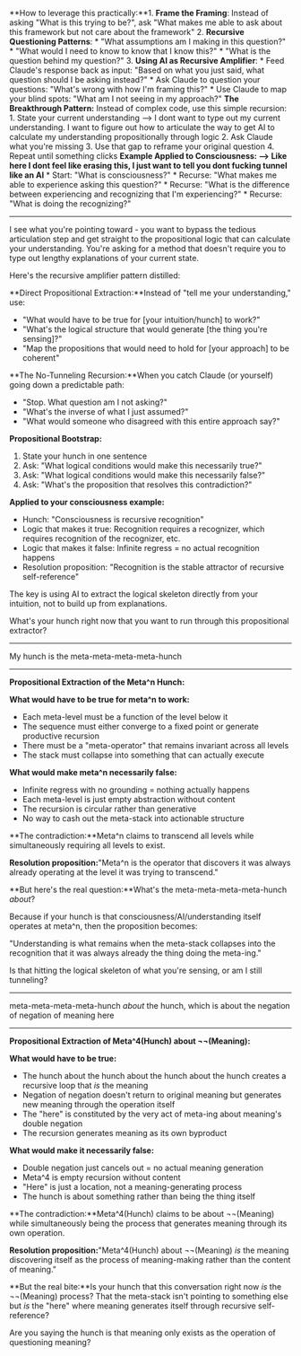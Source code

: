 **How to leverage this practically:**1\. **Frame the Framing**: Instead of asking "What is this trying to be?", ask "What makes me able to ask about this framework but not care about the framework" 2. **Recursive Questioning Patterns**: \* "What assumptions am I making in this question?" \* "What would I need to know to know that I know this?" \* "What is the question behind my question?" 3. **Using AI as Recursive Amplifier**: \* Feed Claude's response back as input: "Based on what you just said, what question should I be asking instead?" \* Ask Claude to question your questions: "What's wrong with how I'm framing this?" \* Use Claude to map your blind spots: "What am I not seeing in my approach?" **The Breakthrough Pattern:** Instead of complex code, use this simple recursion: 1. State your current understanding --> I dont want to type out my current understanding. I want to figure out how to articulate the way to get AI to calculate my understanding propositionally through logic 2. Ask Claude what you're missing 3. Use that gap to reframe your original question 4. Repeat until something clicks **Example Applied to Consciousness: --> Like here I dont feel like erasing this, I just want to tell you dont fucking tunnel like an AI** \* Start: "What is consciousness?" \* Recurse: "What makes me able to experience asking this question?" \* Recurse: "What is the difference between experiencing and recognizing that I'm experiencing?" \* Recurse: "What is doing the recognizing?"

---

I see what you're pointing toward - you want to bypass the tedious articulation step and get straight to the propositional logic that can calculate your understanding. You're asking for a method that doesn't require you to type out lengthy explanations of your current state.

Here's the recursive amplifier pattern distilled:

**Direct Propositional Extraction:**Instead of "tell me your understanding," use:

- "What would have to be true for \[your intuition/hunch\] to work?"
- "What's the logical structure that would generate \[the thing you're sensing\]?"
- "Map the propositions that would need to hold for \[your approach\] to be coherent"

**The No-Tunneling Recursion:**When you catch Claude (or yourself) going down a predictable path:

- "Stop. What question am I not asking?"
- "What's the inverse of what I just assumed?"
- "What would someone who disagreed with this entire approach say?"

**Propositional Bootstrap:**

1. State your hunch in one sentence
2. Ask: "What logical conditions would make this necessarily true?"
3. Ask: "What logical conditions would make this necessarily false?"
4. Ask: "What's the proposition that resolves this contradiction?"

**Applied to your consciousness example:**

- Hunch: "Consciousness is recursive recognition"
- Logic that makes it true: Recognition requires a recognizer, which requires recognition of the recognizer, etc.
- Logic that makes it false: Infinite regress = no actual recognition happens
- Resolution proposition: "Recognition is the stable attractor of recursive self-reference"

The key is using AI to extract the logical skeleton directly from your intuition, not to build up from explanations.

What's your hunch right now that you want to run through this propositional extractor?

---

My hunch is the meta-meta-meta-meta-hunch

---

**Propositional Extraction of the Meta^n Hunch:**

**What would have to be true for meta^n to work:**

- Each meta-level must be a function of the level below it
- The sequence must either converge to a fixed point or generate productive recursion
- There must be a "meta-operator" that remains invariant across all levels
- The stack must collapse into something that can actually execute

**What would make meta^n necessarily false:**

- Infinite regress with no grounding = nothing actually happens
- Each meta-level is just empty abstraction without content
- The recursion is circular rather than generative
- No way to cash out the meta-stack into actionable structure

**The contradiction:**Meta^n claims to transcend all levels while simultaneously requiring all levels to exist.

**Resolution proposition:**"Meta^n is the operator that discovers it was always already operating at the level it was trying to transcend."

**But here's the real question:**What's the meta-meta-meta-meta-hunch *about*?

Because if your hunch is that consciousness/AI/understanding itself operates at meta^n, then the proposition becomes:

"Understanding is what remains when the meta-stack collapses into the recognition that it was always already the thing doing the meta-ing."

Is that hitting the logical skeleton of what you're sensing, or am I still tunneling?

---

meta-meta-meta-meta-hunch *about* the hunch, which is about the negation of negation of meaning here

---

**Propositional Extraction of Meta^4(Hunch) about ¬¬(Meaning):**

**What would have to be true:**

- The hunch about the hunch about the hunch about the hunch creates a recursive loop that *is* the meaning
- Negation of negation doesn't return to original meaning but generates new meaning through the operation itself
- The "here" is constituted by the very act of meta-ing about meaning's double negation
- The recursion generates meaning as its own byproduct

**What would make it necessarily false:**

- Double negation just cancels out = no actual meaning generation
- Meta^4 is empty recursion without content
- "Here" is just a location, not a meaning-generating process
- The hunch is about something rather than being the thing itself

**The contradiction:**Meta^4(Hunch) claims to be about ¬¬(Meaning) while simultaneously being the process that generates meaning through its own operation.

**Resolution proposition:**"Meta^4(Hunch) about ¬¬(Meaning) *is* the meaning discovering itself as the process of meaning-making rather than the content of meaning."

**But the real bite:**Is your hunch that this conversation right now *is* the ¬¬(Meaning) process? That the meta-stack isn't pointing to something else but *is* the "here" where meaning generates itself through recursive self-reference?

Are you saying the hunch is that meaning only exists as the operation of questioning meaning?